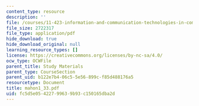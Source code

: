 ```yaml
---
content_type: resource
description: ''
file: /courses/11-423-information-and-communication-technologies-in-community-development-spring-2004/fc5d5e05422799639b93c150165dba2d_mahon1_33.pdf
file_size: 2722317
file_type: application/pdf
hide_download: true
hide_download_original: null
learning_resource_types: []
license: https://creativecommons.org/licenses/by-nc-sa/4.0/
ocw_type: OCWFile
parent_title: Study Materials
parent_type: CourseSection
parent_uid: b122e7b4-06c5-5e56-899c-f85d488176a5
resourcetype: Document
title: mahon1_33.pdf
uid: fc5d5e05-4227-9963-9b93-c150165dba2d
---
```

